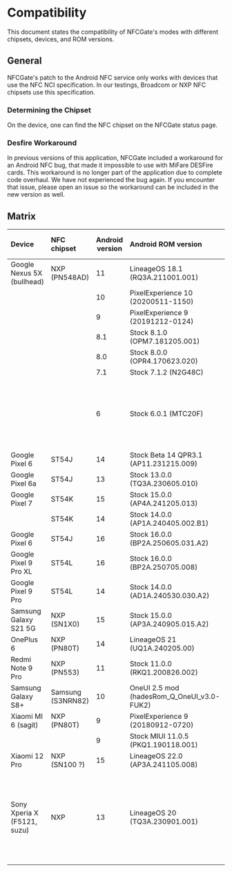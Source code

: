 # Compatibility

This document states the compatibility of NFCGate's modes with different chipsets, devices, and ROM
versions.

## General

NFCGate's patch to the Android NFC service only works with devices that use the NFC NCI
specification. In our testings, Broadcom or NXP NFC chipsets use this specification.

### Determining the Chipset

On the device, one can find the NFC chipset on the NFCGate status page.

### Desfire Workaround

In previous versions of this application, NFCGate included a workaround for an Android NFC bug, that
made it impossible to use with MiFare DESFire cards. This workaround is no longer part of the
application due to complete code overhaul. We have not experienced the bug again. If you encounter
that issue, please open an issue so the workaround can be included in the new version as well.

## Matrix

| Device                     | NFC chipset       | Android version | Android ROM version                        | Clone | On-device capture | Relay | Replay | Notes                                                |
|:---------------------------|:------------------|-----------------|:-------------------------------------------|:-----:|:-----------------:|:-----:|:------:|:-----------------------------------------------------|
| Google Nexus 5X (bullhead) | NXP (PN548AD)     | 11              | LineageOS 18.1 (RQ3A.211001.001)           |   y   |         y         |   y   |   y    |                                                      |
|                            |                   | 10              | PixelExperience 10 (20200511-1150)         |   y   |         y         |   y   |   y    |                                                      |
|                            |                   | 9               | PixelExperience 9 (20191212-0124)          |   y   |         y         |   y   |   y    |                                                      |
|                            |                   | 8.1             | Stock 8.1.0 (OPM7.181205.001)              |   y   |         y         |   y   |   y    |                                                      |
|                            |                   | 8.0             | Stock 8.0.0 (OPR4.170623.020)              |   y   |         y         |   y   |   y    |                                                      |
|                            |                   | 7.1             | Stock 7.1.2 (N2G48C)                       |   y   |         y         |   y   |   y    |                                                      |
|                            |                   | 6               | Stock 6.0.1 (MTC20F)                       |   y   |         y         |   y   |   y    | No ISO-DEP historical bytes (HIST) due to ROM issue. |
| Google Pixel 6             | ST54J             | 14              | Stock Beta 14 QPR3.1 (AP11.231215.009)     |   y   |         y         |   y   |   y    |                                                      |
| Google Pixel 6a            | ST54J             | 13              | Stock 13.0.0 (TQ3A.230605.010)             |   y   |         y         |   y   |   y    |                                                      |
| Google Pixel 7             | ST54K             | 15              | Stock 15.0.0 (AP4A.241205.013)             |   y   |         y         |   y   |   y    |                                                      |
|                            | ST54K             | 14              | Stock 14.0.0 (AP1A.240405.002.B1)          |   y   |         y         |   y   |   y    |                                                      |
| Google Pixel 6             | ST54J             | 16              | Stock 16.0.0 (BP2A.250605.031.A2)          |   y   |         y         |   y   |   y    |                                                      |
| Google Pixel 9 Pro XL      | ST54L             | 16              | Stock 16.0.0 (BP2A.250705.008)             |   y   |         y         |   y   |   y    |                                                      |
| Google Pixel 9 Pro      | ST54L             | 14              | Stock 14.0.0 (AD1A.240530.030.A2)             |   y   |         y         |   y   |   y    |                                                      |
| Samsung Galaxy S21 5G      | NXP (SN1X0)       | 15              | Stock 15.0.0 (AP3A.240905.015.A2)          |   y   |         y         |   y   |   y    |                                                      |
| OnePlus 6                  | NXP (PN80T)       | 14              | LineageOS 21 (UQ1A.240205.00)              |   y   |         ?         |   y   |   y    |                                                      |
| Redmi Note 9 Pro           | NXP (PN553)       | 11              | Stock 11.0.0 (RKQ1.200826.002)             |   y   |         y         |   y   |   y    |                                                      |
| Samsung Galaxy S8+         | Samsung (S3NRN82) | 10              | OneUI 2.5 mod (hadesRom_Q_OneUI_v3.0-FUK2) |   y   |         y         |   y   |   y    |                                                      |
| Xiaomi MI 6 (sagit)        | NXP (PN80T)       | 9               | PixelExperience 9 (20180912-0720)          |   y   |         y         |   y   |   y    |                                                      |
|                            |                   | 9               | Stock MIUI 11.0.5 (PKQ1.190118.001)        |   y   |         y         |   y   |   y    |                                                      |
| Xiaomi 12 Pro              | NXP (SN100 ?)     | 15              | LineageOS 22.0 (AP3A.241105.008)           |   y   |         y         |   y   |   y    |                                                      |
| Sony Xperia X (F5121, suzu)| NXP               | 13              | LineageOS 20 (TQ3A.230901.001)             |   y   |         y         |   y   |   y    | The library is `libnfc-nci.so` but it does not specify the exact chip model. |
